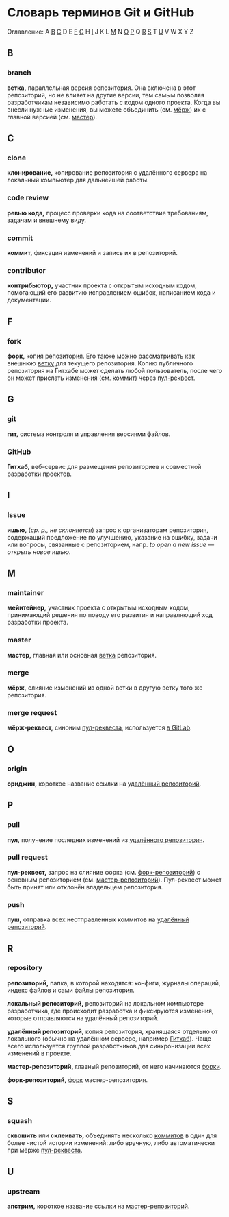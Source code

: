 # Словарь терминов Git и GitHub

Оглавление: A [B](#b) [C](#c) D E [F](#f) [G](#g) H [I](#i) J K L [M](#m) N
[O](#o) [P](#p) Q [R](#r) [S](#s) T [U](#u) V W X Y Z

## B

### branch

**ветка,** параллельная версия репозитория. Она включена в этот репозиторий, но
не влияет на другие версии, тем самым позволяя разработчикам независимо работать
с кодом одного проекта. Когда вы внесли нужные изменения, вы можете объединить
(см. [мёрж](#merge)) их с главной версией (см. [мастер](#master)).

## C

### clone

**клонирование,** копирование репозитория с удалённого сервера на локальный
компьютер для дальнейшей работы.

### code review

**ревью кода,** процесс проверки кода на соответствие требованиям, задачам и
внешнему виду.

### commit

**коммит,** фиксация изменений и запись их в репозиторий.

### contributor

**контрибьютор,** участник проекта с открытым исходным кодом, помогающий его
развитию исправлением ошибок, написанием кода и документации.

## F

### fork

**форк,** копия репозитория. Его также можно рассматривать как внешнюю
[ветку](#branch) для текущего репозитория. Копию публичного репозитория на
Гитхабе может сделать любой пользователь, после чего он может прислать изменения
(см. [коммит](#commit)) через [пул-реквест](#pull-request).

## G

### git

**гит,** система контроля и управления версиями файлов.

### GitHub

**Гитхаб,** веб-сервис для размещения репозиториев и совместной разработки
проектов.

## I

### Issue

**ишью,** (_ср. р., не склоняется_) запрос к организаторам репозитория,
содержащий предложение по улучшению, указание на ошибку, задачи или вопросы,
связанные с репозиторием, напр. _to open a new issue — открыть новое ишью_.

## M

### maintainer

**мейнтейнер,** участник проекта с открытым исходным кодом, принимающий решения
по поводу его развития и направляющий ход разработки проекта.

### master

**мастер,** главная или основная [ветка](#branch) репозитория.

### merge

**мёрж,** слияние изменений из одной ветки в другую ветку того же репозитория.

### merge request

**мёрж-реквест,** синоним [пул-реквеста](#pull-request), используется
[в GitLab](https://docs.gitlab.com/ee/user/project/merge_requests/).

## O

### origin

**ориджин,** короткое название ссылки на [удалённый репозиторий](#repository).

## P

### pull

**пул,** получение последних изменений из [удалённого репозитория](#repository).

### pull request

**пул-реквест,** запрос на слияние форка (см. [форк-репозиторий](#repository)) с
основным репозиторием (см. [мастер-репозиторий](#repository)). Пул-реквест может
быть принят или отклонён владельцем репозитория.

### push

**пуш,** отправка всех неотправленных коммитов на
[удалённый репозиторий](#repository).

## R

### repository

**репозиторий,** папка, в которой находятся: конфиги, журналы операций, индекс
файлов и сами файлы репозитория.

**локальный репозиторий,** репозиторий на локальном компьютере разработчика, где
происходит разработка и фиксируются изменения, которые отправляются на удалённый
репозиторий.

**удалённый репозиторий,** копия репозитория, хранящаяся отдельно от локального
(обычно на удалённом сервере, например [Гитхаб](#GitHub)). Чаще всего
используется группой разработчиков для синхронизации всех изменений в проекте.

**мастер-репозиторий,** главный репозиторий, от него начинаются [форки](#fork).

**форк-репозиторий,** [форк](#fork) мастер-репозитория.

## S

### squash

**сквошить** или **склеивать,** объединять несколько [коммитов](#commit) в один
для более чистой истории изменений: либо вручную, либо автоматически при мёрже
[пул-реквеста](#pull-request).

## U

### upstream

**апстрим,** короткое название ссылки на [мастер-репозиторий](#repository).
